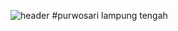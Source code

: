 ![header](https://capsule-render.vercel.app/api?type=waving&color=auto&height=300&section=header&text=PPRS%20Pusat&fontSize=90&animation=fadeIn&fontAlignY=38&desc=)
#purwosari lampung tengah
